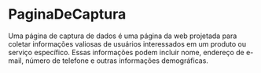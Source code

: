 # PaginaDeCaptura

Uma página de captura de dados é uma página da web projetada para coletar informações valiosas de usuários interessados em um produto ou serviço específico. Essas informações podem incluir nome, endereço de e-mail, número de telefone e outras informações demográficas.